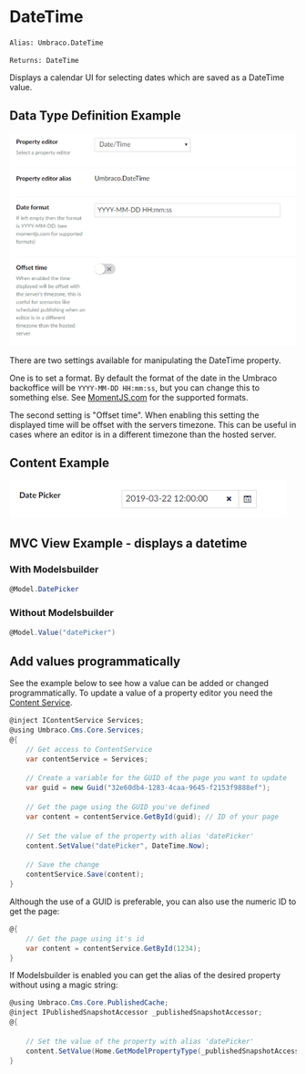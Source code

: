 # DateTime

`Alias: Umbraco.DateTime`

`Returns: DateTime`

Displays a calendar UI for selecting dates which are saved as a DateTime value.

## Data Type Definition Example

![Data Type Definition Example](../../../../../../10/umbraco-cms/fundamentals/backoffice/property-editors/built-in-property-editors/images/date-time-v8.png)

There are two settings available for manipulating the DateTime property.

One is to set a format. By default the format of the date in the Umbraco backoffice will be `YYYY-MM-DD HH:mm:ss`, but you can change this to something else. See [MomentJS.com](https://momentjs.com/) for the supported formats.

The second setting is "Offset time". When enabling this setting the displayed time will be offset with the servers timezone. This can be useful in cases where an editor is in a different timezone than the hosted server.

## Content Example

![Content Example](../../../../../../10/umbraco-cms/fundamentals/backoffice/property-editors/built-in-property-editors/images/date-picker-v8.png)

## MVC View Example - displays a datetime

### With Modelsbuilder

```csharp
@Model.DatePicker
```

### Without Modelsbuilder

```csharp
@Model.Value("datePicker")
```

## Add values programmatically

See the example below to see how a value can be added or changed programmatically. To update a value of a property editor you need the [Content Service](../../../../reference/management/services/contentservice/).

```csharp
@inject IContentService Services;
@using Umbraco.Cms.Core.Services;
@{
    // Get access to ContentService
    var contentService = Services;

    // Create a variable for the GUID of the page you want to update
    var guid = new Guid("32e60db4-1283-4caa-9645-f2153f9888ef");

    // Get the page using the GUID you've defined
    var content = contentService.GetById(guid); // ID of your page

    // Set the value of the property with alias 'datePicker'
    content.SetValue("datePicker", DateTime.Now);

    // Save the change
    contentService.Save(content);
}
```

Although the use of a GUID is preferable, you can also use the numeric ID to get the page:

```csharp
@{
    // Get the page using it's id
    var content = contentService.GetById(1234); 
}
```

If Modelsbuilder is enabled you can get the alias of the desired property without using a magic string:

```csharp
@using Umbraco.Cms.Core.PublishedCache;
@inject IPublishedSnapshotAccessor _publishedSnapshotAccessor;
@{

    // Set the value of the property with alias 'datePicker'
    content.SetValue(Home.GetModelPropertyType(_publishedSnapshotAccessor, x => x.DatePicker).Alias, DateTime.Now);
}
```
